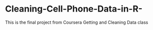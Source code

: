 # Cleaning-Cell-Phone-Data-in-R-
This is the final project from Coursera Getting and Cleaning Data class
